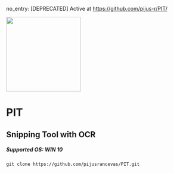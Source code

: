 no_entry: [DEPRECATED] Active at https://github.com/pijus-r/PIT/

<img src="https://github.com/pijusrancevas/SnippingToolOCR/blob/30531a09167e5e2fa607531a410a2aba5079633f/LOGO.png" width="200px" height="auto"/>


# PIT
## Snipping Tool with OCR

##### Supported OS: WIN 10

```
git clone https://github.com/pijusrancevas/PIT.git
```

